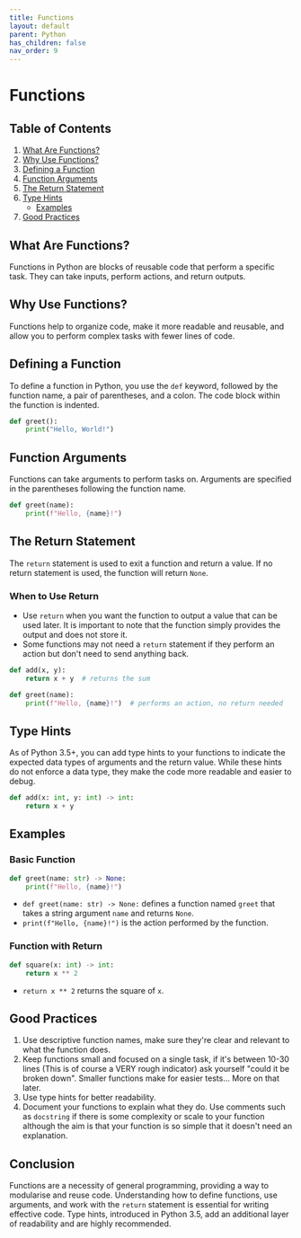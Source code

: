 ```yaml
---
title: Functions
layout: default
parent: Python
has_children: false
nav_order: 9
---
```


# Functions

## Table of Contents

1. [What Are Functions?](#what-are-functions)
2. [Why Use Functions?](#why-use-functions)
3. [Defining a Function](#defining-a-function)
4. [Function Arguments](#function-arguments)
5. [The Return Statement](#the-return-statement)
6. [Type Hints](#type-hints)
    - [Examples](#examples)
7. [Good Practices](#good-practices)

## What Are Functions?

Functions in Python are blocks of reusable code that perform a specific task. They can take inputs, perform actions, and return outputs.

## Why Use Functions?

Functions help to organize code, make it more readable and reusable, and allow you to perform complex tasks with fewer lines of code.

## Defining a Function

To define a function in Python, you use the `def` keyword, followed by the function name, a pair of parentheses, and a colon. The code block within the function is indented.

```python
def greet():
    print("Hello, World!")
```

## Function Arguments

Functions can take arguments to perform tasks on. Arguments are specified in the parentheses following the function name.

```python
def greet(name):
    print(f"Hello, {name}!")
```

## The Return Statement

The `return` statement is used to exit a function and return a value. If no return statement is used, the function will return `None`.

### When to Use Return

- Use `return` when you want the function to output a value that can be used later. It is important to note that the function simply provides the output and does not store it.
- Some functions may not need a `return` statement if they perform an action but don't need to send anything back.

```python
def add(x, y):
    return x + y  # returns the sum

def greet(name):
    print(f"Hello, {name}!")  # performs an action, no return needed
```

## Type Hints

As of Python 3.5+, you can add type hints to your functions to indicate the expected data types of arguments and the return value. While these hints do not enforce a data type, they make the code more readable and easier to debug.

```python
def add(x: int, y: int) -> int:
    return x + y
```

## Examples

### Basic Function

```python
def greet(name: str) -> None:
    print(f"Hello, {name}!")
```

- `def greet(name: str) -> None:` defines a function named `greet` that takes a string argument `name` and returns `None`.
- `print(f"Hello, {name}!")` is the action performed by the function.

### Function with Return

```python
def square(x: int) -> int:
    return x ** 2
```

- `return x ** 2` returns the square of `x`.

## Good Practices

1. Use descriptive function names, make sure they're clear and relevant to what the function does.
2. Keep functions small and focused on a single task, if it's between 10-30 lines (This is of course a VERY rough indicator) ask yourself "could it be broken down". Smaller functions make for easier tests... More on that later.
3. Use type hints for better readability.
4. Document your functions to explain what they do. Use comments such as `docstring` if there is some complexity or scale to your function although the aim is that your function is so simple that it doesn't need an explanation.

## Conclusion

Functions are a necessity of general programming, providing a way to modularise and reuse code. Understanding how to define functions, use arguments, and work with the `return` statement is essential for writing effective code. Type hints, introduced in Python 3.5, add an additional layer of readability and are highly recommended.

